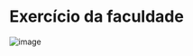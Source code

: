 # Exercício da faculdade
![image](https://github.com/user-attachments/assets/b0cd828a-c13c-4c02-aefd-7b625530c13d)
